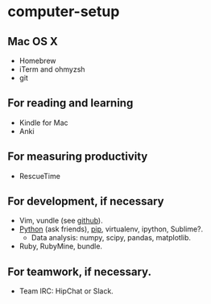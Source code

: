 computer-setup
==============

## Mac OS X
- Homebrew
- iTerm and ohmyzsh
- git

## For reading and learning
- Kindle for Mac
- Anki

## For measuring productivity
- RescueTime

## For development, if necessary
- Vim, vundle (see [github](https://github.com/abliu/vim-config)).
- [Python](http://stackoverflow.com/questions/6344076/differences-between-distribute-distutils-setuptools-and-distutils2/14753678#14753678) (ask friends), [pip](http://pip.readthedocs.org/en/latest/installing.html), virtualenv, ipython, Sublime?.
  - Data analysis: numpy, scipy, pandas, matplotlib.
- Ruby, RubyMine, bundle.

## For teamwork, if necessary.
- Team IRC: HipChat or Slack.
